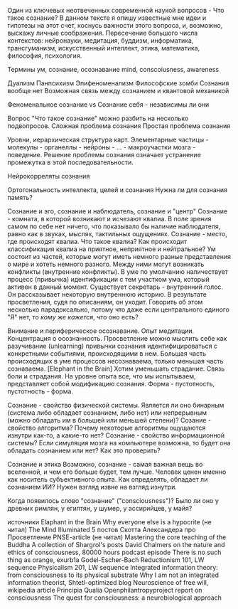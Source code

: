 Один из ключевых неотвеченных современной наукой вопросов - Что такое сознание? В данном тексте я опишу известные мне идеи и гипотезы на этот счет, коснусь важности этого вопроса, и, возможно, выскажу личные соображения.
Пересечение большого числа контекстов: нейронауки, медитация, буддизм, информатика, трансгуманизм, искусственный интеллект, этика, математика, философия, психология.

Термины
ум, сознание, осознавание
mind, conscoiusness, awareness

Дуализм
Панпсихизм
Эпифеноменализм
Философские зомби
Сознания вообще нет
Возможная связь между сознанием и квантовой механикой

Феноменальное сознание vs Сознание себя - независимы ли они

Вопрос "Что такое сознание" можно разбить на несколько подвопросов.
Сложная проблема сознания
Простая проблема сознания

Уровни, иерархическая структура карт. Элементарные частицы - молекулы - органеллы - нейроны - ... - макроучастки мозга - поведение. Решение проблемы сознания означает устранение промежутка в этой последовательности.

Нейрокорреляты сознания

Ортогональность интеллекта, целей и сознания
Нужна ли для сознания память?

Сознание и эго, сознание и наблюдатель, сознание и "центр"
Сознание - комната, в которой возникают и исчезают квалиа.
В поле зрения самом по себе нет ничего, что показывало бы наличие наблюдателя, равно как в звуках, мыслях, тактильных ощущениях.
Сознание - место, где происходят квалиа. Что такое квалиа? Как происходит классификация квалиа на приятное, неприятное и нейтральное?
Ум состоит из частей, которые могут иметь немного разные представления о мире и хотеть немного разного. Между ними могут возникать конфликты (внутренние конфликты).
В уме по умолчанию наличествует процесс (привычка) идентификации с тем участком ума, который активен в данный момент.
Существует секретарь - внутренний голос. Он рассказывает некоторую внутреннюю историю. В результате просветления, судя по описаниям, он уходит.
Говорить об этом несколько парадоксально, потому что даже если центрального единого "Я" нет, то *кому же кажется*, что оно есть?

Внимание и периферическое осознавание. Опыт медитации.
Концентрация о осознанность. 
Просветление можно мыслить себе как разучивание (unlearning) привычки сознания идентифицироваться с конкретными событиями, происходящими в нем.
Большая часть происходящих в уме процессов несознаваема, только меньшая часть сознаваема. [Elephant in the Brain]
Хотим уменьшать страдание. Связь боли и страдания.
На уровне опыта все, что мы испытываем, представляет собой модификацию сознания. Форма - пустотность, пустотность - форма.

Сознание - свойство физической системы. Является ли оно бинарным (система либо обладает сознанием, либо нет) или непрерывным (можно обладать им в большей или меньшей степени)? Созание - свойство алгоритма? Почему некоторые алгоритмы ощущаются изнутри как-то, а какие-то нет? Сознание - свойство информационной системы? Если симуляция мозга на компьютере возможна, то будет она обладать сознанием или нет? Как это проверить?

Сознание и этика
Возможно, сознание - самая важная вещь во вселенной, и чем его больше будет, тем лучше. Человек ценен именно как носитель субъективного опыта. Как определять, обладает ли сознанием ИИ? Нужен взгляд извне на взгляд изнутри.

Когда появилось слово "сознание" ("consciousness")? Было ли оно у древних римлян, у египтян, у шумер, у ассирийцев, у майя?

источники
Elaphant in the Brain
Why everyone else is a hypocrite (не читал)
The Mind Illuminated
5 постов Скотта Александера про Просветление
PNSE-article (не читал)
Mastering the core teaching of the Buddha
A collection of Shargrol's posts
David Chalmers on the nature and ethics of consciousness, 80000 hours podcast episode
There is no such thing as orange, exurb1a
Godel-Escher-Bach
Reductionism 101, LW sequence
Physicalism 201, LW sequence
Integrated information theory: from consciousness to its physical substrate
Why I am not an integrated information theorist, Shtetl-optimized blog
Neuroscience of free will, wikipedia article
Principia Qualia
Openphilantropyproject report on consciousness
The quest for consciousness: a neurobiological approach